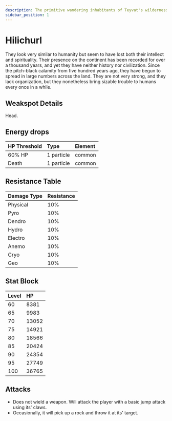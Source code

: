 ```yaml
---
description: The primitive wandering inhabitants of Teyvat's wildernesses..
sidebar_position: 1
---
```


# Hilichurl

They look very similar to humanity but seem to have lost both their intellect and spirituality. Their presence on the continent has been recorded for over a thousand years, and yet they have neither history nor civilization. Since the pitch-black calamity from five hundred years ago, they have begun to spread in large numbers across the land. They are not very strong, and they lack organization, but they nonetheless bring sizable trouble to humans every once in a while.

## Weakspot Details

Head.

## Energy drops

| HP Threshold | Type | Element |
| :--- | :--- | :--- |
| 60% HP | 1 particle |  common |
| Death | 1 particle | common | 

## Resistance Table

| Damage Type | Resistance |
| :--- | :--- |
| Physical | 10% |
| Pyro | 10% |
| Dendro | 10% |
| Hydro | 10% |
| Electro | 10% |
| Anemo | 10% |
| Cryo | 10% |
| Geo | 10% |

## Stat Block

| Level | HP |
| :--- | :--- |
| 60 | 8381 |
| 65 | 9983 |
| 70 | 13052 |
| 75 | 14921 |
| 80 | 18566 |
| 85 | 20424 |
| 90 | 24354 |
| 95 | 27749 |
| 100 | 36765 |

## Attacks

* Does not wield a weapon. Will attack the player with a basic jump attack using its' claws.
* Occasionally, it will pick up a rock and throw it at its' target.
